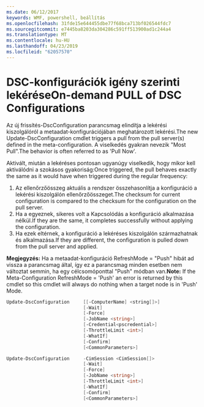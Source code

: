 ```yaml
---
ms.date: 06/12/2017
keywords: WMF, powershell, beállítás
ms.openlocfilehash: 31fde15e644455dbe77f68bca713bf026544fdc7
ms.sourcegitcommit: e7445ba8203da304286c591ff513900ad1c244a4
ms.translationtype: MT
ms.contentlocale: hu-HU
ms.lasthandoff: 04/23/2019
ms.locfileid: "62057570"
---
```

# <a name="on-demand-pull-of-dsc-configurations"></a><span data-ttu-id="428af-102">DSC-konfigurációk igény szerinti lekérése</span><span class="sxs-lookup"><span data-stu-id="428af-102">On-demand PULL of DSC Configurations</span></span>

<span data-ttu-id="428af-103">Az új frissítés-DscConfiguration parancsmag elindítja a lekérési kiszolgálóról a metaadat-konfigurációjában meghatározott lekérési.</span><span class="sxs-lookup"><span data-stu-id="428af-103">The new Update-DscConfiguration cmdlet triggers a pull from the pull server(s) defined in the meta-configuration.</span></span> <span data-ttu-id="428af-104">A viselkedés gyakran nevezik "Most Pull".</span><span class="sxs-lookup"><span data-stu-id="428af-104">The behavior is often referred to as 'Pull Now'.</span></span>


<span data-ttu-id="428af-105">Aktivált, miután a lekéréses pontosan ugyanúgy viselkedik, hogy mikor kell aktiválódni a szokásos gyakoriság:</span><span class="sxs-lookup"><span data-stu-id="428af-105">Once triggered, the pull behaves exactly the same as it would have when triggered during the regular frequency:</span></span>

1. <span data-ttu-id="428af-106">Az ellenőrzőösszeg aktuális a rendszer összehasonlítja a konfiguráció a lekérési kiszolgálón ellenőrzőösszeget.</span><span class="sxs-lookup"><span data-stu-id="428af-106">The checksum for current configuration is compared to the checksum for the configuration on the pull server.</span></span>
2. <span data-ttu-id="428af-107">Ha a egyeznek, sikeres volt a Kapcsolódás a konfiguráció alkalmazása nélkül.</span><span class="sxs-lookup"><span data-stu-id="428af-107">If they are the same, it completes successfully without applying the configuration.</span></span>
3. <span data-ttu-id="428af-108">Ha ezek eltérnek, a konfiguráció a lekéréses kiszolgálón származhatnak és alkalmazása.</span><span class="sxs-lookup"><span data-stu-id="428af-108">If they are different, the configuration is pulled down from the pull server and applied.</span></span>

<span data-ttu-id="428af-109">**Megjegyzés:** Ha a metaadat-konfiguráció RefreshMode = "Push" hibát ad vissza a parancsmag által, így ez a parancsmag minden esetben nem változtat semmin, ha egy célcsomóponttal "Push" módban van.</span><span class="sxs-lookup"><span data-stu-id="428af-109">**Note:** If the Meta-Configuration RefreshMode = 'Push' an error is returned by this cmdlet so this cmdlet will always do nothing when a target node is in 'Push' Mode.</span></span>

```powershell
Update-DscConfiguration     [[-ComputerName] <string[]>]
                            [-Wait]
                            [-Force]
                            [-JobName <string>]
                            [-Credential<pscredential>]
                            [-ThrottleLimit <int>]
                            [-WhatIf]
                            [-Confirm]
                            [<CommonParameters>]

Update-DscConfiguration     -CimSession <CimSession[]>
                            [-Wait]
                            [-Force]
                            [-JobName <string>]
                            [-ThrottleLimit <int>]
                            [-WhatIf]
                            [-Confirm]
                            [<CommonParameters>]
```
